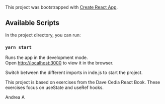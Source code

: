 This project was bootstrapped with [Create React App](https://github.com/facebook/create-react-app).

## Available Scripts

In the project directory, you can run:

### `yarn start`

Runs the app in the development mode.<br />
Open [http://localhost:3000](http://localhost:3000) to view it in the browser.

Switch between the different imports in inde.js to start the project.

This project is based on exercises from the Dave Cedia React Book. These exercises focus on useState and useRef hooks.

Andrea A
